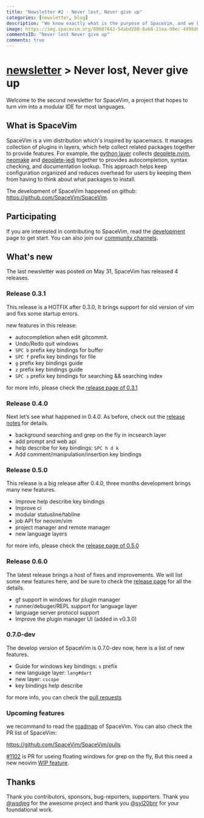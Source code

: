 ```yaml
---
title: "Newsletter #2 - Never lost, Never give up"
categories: [newsletter, blog]
description: "We know exactly what is the purpose of SpaceVim, and we keep trying to get it, never get lost, never give up..."
image: https://img.spacevim.org/80607642-54abd280-8a68-11ea-98ec-4998d099d797.png
commentsID: "Never lost Never give up"
comments: true
---
```


# [newsletter](https://spacevim.org/development#newsletter) > Never lost, Never give up

Welcome to the second newsletter for SpaceVim, a project that hopes to turn vim into a modular IDE for most languages.

## What is SpaceVim

SpaceVim is a vim distribution which's inspired by spacemacs. It manages collection of plugins in layers, which help collect related packages together to provide features. For example, the [python layer](http://spacevim.org/layers/lang/python/) collects [deoplete.nvim](https://github.com/Shougo/deoplete.nvim/), [neomake](https://github.com/neomake/neomake) and [deoplete-jedi](https://github.com/zchee/deoplete-jedi) together to provides autocompletion, syntax checking, and documentation lookup. This approach helps keep configuration organized and reduces overhead for users by keeping them from having to think about what packages to install.

The development of SpaceVim happened on github: <https://github.com/SpaceVim/SpaceVim>.

## Participating

If you are interested in contributing to SpaceVim, read the [development](http://spacevim.org/development/) page to get start. You can also join our [community channels](http://spacevim.org/community/).

## What's new

The last newsletter was posted on May 31, SpaceVim has released 4 releases.

### Release 0.3.1

This release is a HOTFIX after 0.3.0, It brings support for old version of vim and fixs some startup errors. 

new features in this release:

- autocompletion when edit gitcommit.
- Undo/Redo quit windows
- `SPC b` prefix key bindings for buffer
- `SPC f` prefix key bindings for file
- `g` prefix key bindings guide
- `z` prefix key bindings guide
- `SPC s` prefix key bindings for searching && searching index

for more info, please check the [release page of 0.3.1](https://spacevim.org/SpaceVim-release-v0.3.1/)

### Release 0.4.0

Next let’s see what happened in 0.4.0. As before, check out the [release notes](https://spacevim.org/SpaceVim-release-v0.4.0/) for details.

- background searching and grep on the fly in incsearch layer
- add prompt and web api
- help describe for key bindings: `SPC h d k`
- Add comment/manipulation/insertion key bindings

### Release 0.5.0

This release is a big release after 0.4.0, three months development brings many new features.

- Improve help describe key bindings
- Improve ci
- modular statusline/tabline
- job API for neovim/vim
- project manager and remote manager
- new language layers

for more info, please check the [release page of 0.5.0](https://spacevim.org/SpaceVim-release-v0.5.0/)

### Release 0.6.0

The latest release brings a host of fixes and improvements. We will list some new features here, and be sure to check the [release page](https://spacevim.org/SpaceVim-release-v0.6.0/) for all the details.

- gf support in windows for plugin manager
- runner/debuger/REPL support for language layer
- language server protocol support
- Improve the plugin manager UI (added in v0.3.0)

### 0.7.0-dev

The develop version of SpaceVim is 0.7.0-dev now, here is a list of new features.

- Guide for windows key bindings: `s` prefix
- new language layer: `lang#dart`
- new layer: `cscope`
- key bindings help describe

for more info, you can check the [pull requests](https://github.com/SpaceVim/SpaceVim/pulls?q=is%3Apr+is%3Aclosed)

### Upcoming features

we recommand to read the [roadmap](https://spacevim.org/roadmap/) of SpaceVim. You can also check the PR list of SpaceVim:

https://github.com/SpaceVim/SpaceVim/pulls

[#1102](https://github.com/SpaceVim/SpaceVim/pull/1102) is PR for useing floating windows for grep on the fly, But this need a new neovim [WIP feature](https://github.com/neovim/neovim/pull/6619).

## Thanks

Thank you contributors, sponsors, bug-reporters, supporters. Thank you [@wsdjeg](https://github.com/wsdjeg) for the awesome project and thank you [@syl20bnr](https://github.com/syl20bnr) for your foundational work.

